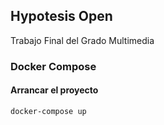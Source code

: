 ## Hypotesis Open

Trabajo Final del Grado Multimedia

### Docker Compose

#### Arrancar el proyecto
```
docker-compose up
```

